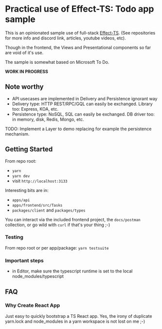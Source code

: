 # Practical use of Effect-TS: Todo app sample

This is an opinionated sample use of full-stack [Effect-TS](https://github.com/Effect-TS/core).
(See repositories for more info and discord link, articles, youtube videos, etc).

Though in the frontend, the Views and Presentational components so far are void of it's use.

The sample is somewhat based on Microsoft To Do.

**WORK IN PROGRESS**

## Note worthy

- API usecases are implemented in Delivery and Persistence ignorant way
 - Delivery type: HTTP REST/RPC/GQL can easily be exchanged. Library too: Express, KOA, etc.
 - Persistence type: NoSQL, SQL can easily be exchanged. DB driver too: in memory, disk, Redis, Mongo, etc.

TODO: Implement a Layer to demo replacing for example the persistence mechanism.

## Getting Started

From repo root:
- `yarn`
- `yarn dev`
- visit `http://localhost:3133`

Interesting bits are in:
- `apps/api`
- `apps/frontend/src/Tasks`
- `packages/client` and `packages/types`

You can interact via the included frontend project, the `docs/postman` collection, or go wild with `curl` if that's your thing ;-)

### Testing

From repo root or per app/package:
`yarn testsuite`

### Important steps

- in Editor, make sure the typescript runtime is set to the local node_modules/typescript

## FAQ

### Why Create React App

Just easy to quickly bootstrap a TS React app.
Yes, the irony of duplicate yarn.lock and node_modules in a yarn workspace is not lost on me ;-)
